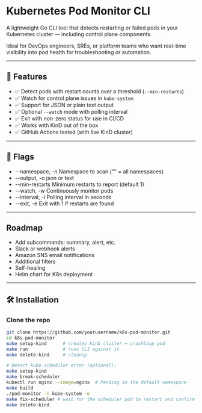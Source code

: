 # Kubernetes Pod Monitor CLI

A lightweight Go CLI tool that detects restarting or failed pods in your Kubernetes cluster — including control plane components.

Ideal for DevOps engineers, SREs, or platform teams who want real-time visibility into pod health for troubleshooting or automation.

---

## 🚀 Features

- ✅ Detect pods with restart counts over a threshold (`--min-restarts`)
- ✅ Watch for control plane issues in `kube-system`
- ✅ Support for JSON or plain text output
- ✅ Optional `--watch` mode with polling interval
- ✅ Exit with non-zero status for use in CI/CD
- ✅ Works with KinD out of the box
- ✅ GitHub Actions tested (with live KinD cluster)

---

## 🔧 Flags

* --namespace, -n	    Namespace to scan ("" = all namespaces)
* --output, -o	    json or text
* --min-restarts	    Minimum restarts to report (default 1)
* --watch, -w	        Continuously monitor pods
* --interval, -i	    Polling interval in seconds
* --exit, -e	        Exit with 1 if restarts are found

---

## Roadmap

- Add subcommands: summary, alert, etc.
- Slack or webhook alerts
- Amazon SNS email notifications
- Additional filters
- Self-healing
- Helm chart for K8s deployment

---

## 🛠️ Installation

### Clone the repo

```bash
git clone https://github.com/yourusername/k8s-pod-monitor.git
cd k8s-pod-monitor
make setup-kind      # creates KinD cluster + crashloop pod
make run             # runs CLI against it
make delete-kind     # cleanup

# Detect kube-scheduler error (optional):
make setup-kind
make break-scheduler
kubectl run nginx --image=nginx  # Pending in the default namespace
make build
./pod-monitor -n kube-system -e
make fix-scheduler # wait for the scheduler pod to restart and confirm nginx is now running
make delete-kind